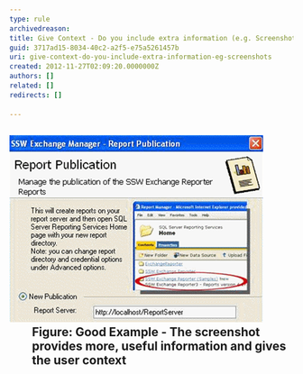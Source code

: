 ```yaml
---
type: rule
archivedreason: 
title: Give Context - Do you include extra information (e.g. Screenshots)?
guid: 3717ad15-8034-40c2-a2f5-e75a5261457b
uri: give-context-do-you-include-extra-information-eg-screenshots
created: 2012-11-27T02:09:20.0000000Z
authors: []
related: []
redirects: []

---
```



<h2><dl class="goodImage"><dt><img src="../../assets/GoodMoreInfo.png" alt="" /></dt>
<dd>Figure: Good Example - The screenshot provides more, useful information and gives the user context</dd></dl></h2>
<br><excerpt class='endintro'></excerpt><br>



